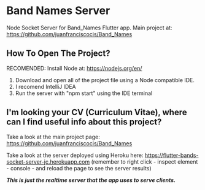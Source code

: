 # Band Names Server
Node Socket Server for Band_Names Flutter app.
Main project at: https://github.com/juanfranciscocis/Band_Names

## How To Open The Project?
RECOMENDED: Install Node at:  https://nodejs.org/en/
1. Download and open all of the project file using a Node compatible IDE.
2. I recomend IntelliJ IDEA
3. Run the server with "npm start" using the IDE terminal

## I'm looking your CV (Curriculum Vitae), where can I find useful info about this project?
Take a look at the main project page: https://github.com/juanfranciscocis/Band_Names

Take a look at the server deployed using Heroku here: https://flutter-bands-socket-server-jc.herokuapp.com (remember to right click - inspect element -  console - and reload the page to see the server results)

***This is just the realtime server that the app uses to serve clients.***
 
